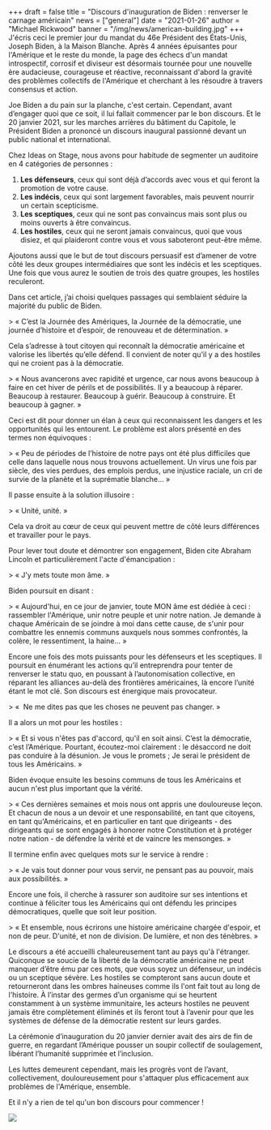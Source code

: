 +++
draft = false
title = "Discours d'inauguration de Biden : renverser le carnage américain"
news = ["general"]
date = "2021-01-26"
author = "Michael Rickwood"
banner = "/img/news/american-building.jpg"
+++
J'écris ceci le premier jour du mandat du 46e Président des États-Unis, Joseph Biden, à la Maison Blanche. Après 4 années épuisantes pour l'Amérique et le reste du monde, la page des échecs d'un mandat introspectif, corrosif et diviseur est désormais tournée pour une nouvelle ère audacieuse, courageuse et réactive, reconnaissant d'abord la gravité des problèmes collectifs de l'Amérique et cherchant à les résoudre à travers consensus et action.

Joe Biden a du pain sur la planche, c'est certain. Cependant, avant d’engager quoi que ce soit, il lui fallait commencer par le bon discours. Et le 20 janvier 2021, sur les marches arrières du bâtiment du Capitole, le Président Biden a prononcé un discours inaugural passionné devant un public national et international.

Chez Ideas on Stage, nous avons pour habitude de segmenter un auditoire en 4 catégories de personnes :

1. **Les défenseurs**, ceux qui sont déjà d’accords avec vous et qui feront la promotion de votre cause.
2. **Les indécis**, ceux qui sont largement favorables, mais peuvent nourrir un certain scepticisme.
3. **Les sceptiques**, ceux qui ne sont pas convaincus mais sont plus ou moins ouverts à être convaincus.
4. **Les hostiles**, ceux qui ne seront jamais convaincus, quoi que vous disiez, et qui plaideront contre vous et vous saboteront peut-être même.

Ajoutons aussi que le but de tout discours persuasif est d’amener de votre côté les deux groupes intermédiaires que sont les indécis et les sceptiques. Une fois que vous aurez le soutien de trois des quatre groupes, les hostiles reculeront.

Dans cet article, j’ai choisi quelques passages qui semblaient séduire la majorité du public de Biden.

\> « C’est la Journée des Amériques, la Journée de la démocratie, une journée d’histoire et d’espoir, de renouveau et de détermination. »

Cela s’adresse à tout citoyen qui reconnaît la démocratie américaine et valorise les libertés qu’elle défend. Il convient de noter qu'il y a des hostiles qui ne croient pas à la démocratie.

\> « Nous avancerons avec rapidité et urgence, car nous avons beaucoup à faire en cet hiver de périls et de possibilités. Il y a beaucoup à réparer. Beaucoup à restaurer. Beaucoup à guérir. Beaucoup à construire. Et beaucoup à gagner. »

Ceci est dit pour donner un élan à ceux qui reconnaissent les dangers et les opportunités qui les entourent. Le problème est alors présenté en des termes non équivoques :

\> « Peu de périodes de l’histoire de notre pays ont été plus difficiles que celle dans laquelle nous nous trouvons actuellement. Un virus une fois par siècle, des vies perdues, des emplois perdus, une injustice raciale, un cri de survie de la planète et la suprématie blanche… »

Il passe ensuite à la solution illusoire :

\> « Unité, unité. »

Cela va droit au cœur de ceux qui peuvent mettre de côté leurs différences et travailler pour le pays.

Pour lever tout doute et démontrer son engagement, Biden cite Abraham Lincoln et particulièrement l'acte d'émancipation :

\> « J’y mets toute mon âme. »

Biden poursuit en disant :

\> « Aujourd'hui, en ce jour de janvier, toute MON âme est dédiée à ceci : rassembler l'Amérique, unir notre peuple et unir notre nation. Je demande à chaque Américain de se joindre à moi dans cette cause, de s'unir pour combattre les ennemis communs auxquels nous sommes confrontés, la colère, le ressentiment, la haine… »

Encore une fois des mots puissants pour les défenseurs et les sceptiques. Il poursuit en énumérant les actions qu’il entreprendra pour tenter de renverser le statu quo, en poussant à l’autonomisation collective, en réparant les alliances au-delà des frontières américaines, là encore l’unité étant le mot clé. Son discours est énergique mais provocateur.

\> «  Ne me dites pas que les choses ne peuvent pas changer. »

Il a alors un mot pour les hostiles :

\> « Et si vous n'êtes pas d'accord, qu'il en soit ainsi. C’est la démocratie, c’est l’Amérique. Pourtant, écoutez-moi clairement : le désaccord ne doit pas conduire à la désunion. Je vous le promets ; Je serai le président de tous les Américains. »

Biden évoque ensuite les besoins communs de tous les Américains et aucun n'est plus important que la vérité.

\> « Ces dernières semaines et mois nous ont appris une douloureuse leçon. Et chacun de nous a un devoir et une responsabilité, en tant que citoyens, en tant qu'Américains, et en particulier en tant que dirigeants - des dirigeants qui se sont engagés à honorer notre Constitution et à protéger notre nation - de défendre la vérité et de vaincre les mensonges. »

Il termine enfin avec quelques mots sur le service à rendre :

\> « Je vais tout donner pour vous servir, ne pensant pas au pouvoir, mais aux possibilités. » 

Encore une fois, il cherche à rassurer son auditoire sur ses intentions et continue à féliciter tous les Américains qui ont défendu les principes démocratiques, quelle que soit leur position.

\> « Et ensemble, nous écrirons une histoire américaine chargée d'espoir, et non de peur. D'unité, et non de division. De lumière, et non des ténèbres. »

Le discours a été accueilli chaleureusement tant au pays qu'à l'étranger. Quiconque se soucie de la liberté de la démocratie américaine ne peut manquer d’être ému par ces mots, que vous soyez un défenseur, un indécis ou un sceptique sévère. Les hostiles se compteront sans aucun doute et retourneront dans les ombres haineuses comme ils l'ont fait tout au long de l'histoire. À l’instar des germes d’un organisme qui se heurtent constamment à un système immunitaire, les acteurs hostiles ne peuvent jamais être complètement éliminés et ils feront tout à l’avenir pour que les systèmes de défense de la démocratie restent sur leurs gardes.

La cérémonie d’inauguration du 20 janvier dernier avait des airs de fin de guerre, en regardant l’Amérique pousser un soupir collectif de soulagement, libérant l’humanité supprimée et l’inclusion.

Les luttes demeurent cependant, mais les progrès vont de l’avant, collectivement, douloureusement pour s'attaquer plus efficacement aux problèmes de l'Amérique, ensemble.

Et il n'y a rien de tel qu'un bon discours pour commencer !

![](/img/news/american-building.jpg)
